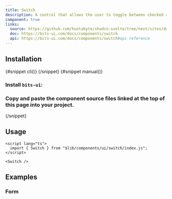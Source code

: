 ```yaml
---
title: Switch
description: A control that allows the user to toggle between checked and not checked.
component: true
links:
  source: https://github.com/huntabyte/shadcn-svelte/tree/next/sites/docs/src/lib/registry/ui/switch
  doc: https://bits-ui.com/docs/components/switch
  api: https://bits-ui.com/docs/components/switch#api-reference
---
```


<script>
	import ComponentPreview from "$lib/components/component-preview.svelte";
	import PMAddComp from "$lib/components/pm-add-comp.svelte";
	import PMInstall from "$lib/components/pm-install.svelte";
	import Steps from "$lib/components/steps.svelte";
	import InstallTabs from "$lib/components/install-tabs.svelte";
</script>

<ComponentPreview name="switch-demo">

<div></div>

</ComponentPreview>

## Installation

<InstallTabs>
{#snippet cli()}
<PMAddComp name="switch" />
{/snippet}
{#snippet manual()}
<Steps>

### Install `bits-ui`:

<PMInstall command="bits-ui -D" />

### Copy and paste the component source files linked at the top of this page into your project.

</Steps>
{/snippet}
</InstallTabs>

## Usage

```svelte
<script lang="ts">
  import { Switch } from "$lib/components/ui/switch/index.js";
</script>

<Switch />
```

## Examples

### Form

<ComponentPreview name="switch-form">

<div></div>

</ComponentPreview>
